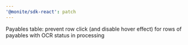 ```yaml
---
'@monite/sdk-react': patch
---
```


Payables table: prevent row click (and disable hover effect) for rows of payables with OCR status in processing
